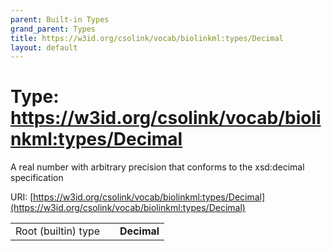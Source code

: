 ```yaml
---
parent: Built-in Types
grand_parent: Types
title: https://w3id.org/csolink/vocab/biolinkml:types/Decimal
layout: default
---
```


# Type: https://w3id.org/csolink/vocab/biolinkml:types/Decimal


A real number with arbitrary precision that conforms to the xsd:decimal specification

URI: [https://w3id.org/csolink/vocab/biolinkml:types/Decimal](https://w3id.org/csolink/vocab/biolinkml:types/Decimal)

|  |  |  |
| --- | --- | --- |
| Root (builtin) type | | **Decimal** |
